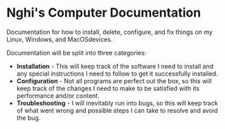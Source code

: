# Nghi's Computer Documentation
Documentation for how to install, delete, configure, and fix things on my Linux, Windows, and MacOSdevices. 

Documentation will be split into three categories:
* **Installation** - This will keep track of the software I need to install and any special instructions I need to follow to get it successfully installed.
* **Configuration** - Not all programs are perfect out the box, so this will keep track of the changes I need to make to be satisfied with its performance and/or content. 
* **Troubleshooting** - I will inevitably run into bugs, so this will keep track of what went wrong and possible steps I can take to resolve and avoid the bug. 
